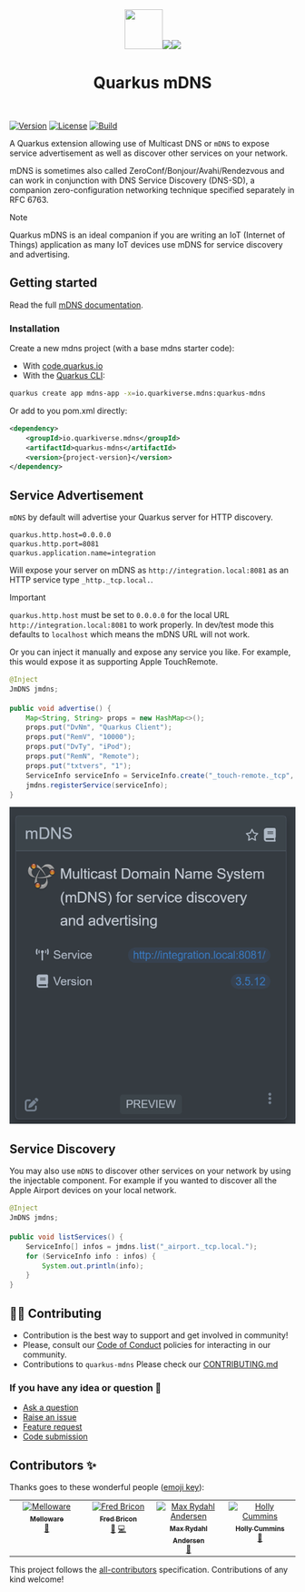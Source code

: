 <div align="center">
<img src="https://github.com/quarkiverse/quarkus-mdns/blob/main/docs/modules/ROOT/assets/images/quarkus.svg" width="67" height="70" ><img src="https://github.com/quarkiverse/quarkus-mdns/blob/main/docs/modules/ROOT/assets/images/plus-sign.svg" height="70" ><img src="https://github.com/quarkiverse/quarkus-mdns/blob/main/docs/modules/ROOT/assets/images/mdns.png" height="70" >

# Quarkus mDNS
</div>
<br>

[![Version](https://img.shields.io/maven-central/v/io.quarkiverse.mdns/quarkus-mdns?logo=apache-maven&style=flat-square)](https://search.maven.org/artifact/io.quarkiverse.mdns/quarkus-mdns)
[![License](https://img.shields.io/badge/License-Apache%202.0-blue.svg?style=flat-square)](https://opensource.org/licenses/Apache-2.0)
[![Build](https://github.com/quarkiverse/quarkus-mdns/actions/workflows/build.yml/badge.svg)](https://github.com/quarkiverse/quarkus-mdns/actions/workflows/build.yml)

A Quarkus extension allowing use of Multicast DNS or `mDNS` to expose service advertisement as well as discover other services on your network.

mDNS is sometimes also called ZeroConf/Bonjour/Avahi/Rendezvous and can work in conjunction with DNS Service Discovery (DNS-SD), a companion zero-configuration networking technique specified separately in RFC 6763.

> [!NOTE]  
> Quarkus mDNS is an ideal companion if you are writing an IoT (Internet of Things) application as many IoT devices use mDNS for service discovery and advertising.

## Getting started

Read the full [mDNS documentation](https://docs.quarkiverse.io/quarkus-mdns/dev/index.html).

### Installation

Create a new mdns project (with a base mdns starter code):

- With [code.quarkus.io](https://code.quarkus.io/?a=mdns-bowl&j=17&e=io.quarkiverse.mdns%3Aquarkus-mdns)
- With the [Quarkus CLI](https://quarkus.io/guides/cli-tooling):

```bash
quarkus create app mdns-app -x=io.quarkiverse.mdns:quarkus-mdns
```
Or add to you pom.xml directly:

```xml
<dependency>
    <groupId>io.quarkiverse.mdns</groupId>
    <artifactId>quarkus-mdns</artifactId>
    <version>{project-version}</version>
</dependency>
```

## Service Advertisement

`mDNS` by default will advertise your Quarkus server for HTTP discovery.

```properties
quarkus.http.host=0.0.0.0
quarkus.http.port=8081
quarkus.application.name=integration
```

Will expose your server on mDNS as `http://integration.local:8081` as an HTTP service type `_http._tcp.local.`.

> [!IMPORTANT]  
> `quarkus.http.host` must be set to `0.0.0.0` for the local URL `http://integration.local:8081` to work properly.  In dev/test mode this defaults to `localhost` which means the mDNS URL will not work.

Or you can inject it manually and expose any service you like. For example, this would expose it as supporting Apple TouchRemote.

```java
@Inject
JmDNS jmdns;

public void advertise() {
    Map<String, String> props = new HashMap<>();
    props.put("DvNm", "Quarkus Client");
    props.put("RemV", "10000");
    props.put("DvTy", "iPod");
    props.put("RemN", "Remote");
    props.put("txtvers", "1");
    ServiceInfo serviceInfo = ServiceInfo.create("_touch-remote._tcp", hostName, 1024, 0, 0, props);
    jmdns.registerService(serviceInfo);
}
```

![Mdns UI](./docs/modules/ROOT/assets/images/devui.png)

## Service Discovery

You may also use `mDNS` to discover other services on your network by using the injectable component.  For example if you wanted to discover all the Apple Airport devices on your local network.

```java
@Inject
JmDNS jmdns;

public void listServices() {
    ServiceInfo[] infos = jmdns.list("_airport._tcp.local.");
    for (ServiceInfo info : infos) {
        System.out.println(info);
    }
}
```

## 🧑‍💻 Contributing

- Contribution is the best way to support and get involved in community!
- Please, consult our [Code of Conduct](./CODE_OF_CONDUCT.md) policies for interacting in our community.
- Contributions to `quarkus-mdns` Please check our [CONTRIBUTING.md](./CONTRIBUTING.md)

### If you have any idea or question 🤷

- [Ask a question](https://github.com/quarkiverse/quarkus-mdns/discussions)
- [Raise an issue](https://github.com/quarkiverse/quarkus-mdns/issues)
- [Feature request](https://github.com/quarkiverse/quarkus-mdns/issues)
- [Code submission](https://github.com/quarkiverse/quarkus-mdns/pulls)
## Contributors ✨

Thanks goes to these wonderful people ([emoji key](https://allcontributors.org/docs/en/emoji-key)):

<!-- ALL-CONTRIBUTORS-LIST:START - Do not remove or modify this section -->
<!-- prettier-ignore-start -->
<!-- markdownlint-disable -->
<table>
  <tbody>
    <tr>
      <td align="center" valign="top" width="14.28%"><a href="https://melloware.com"><img src="https://avatars.githubusercontent.com/u/4399574?v=4?s=100" width="100px;" alt="Melloware"/><br /><sub><b>Melloware</b></sub></a><br /><a href="#maintenance-melloware" title="Maintenance">🚧</a></td>
      <td align="center" valign="top" width="14.28%"><a href="https://fbricon.github.io/"><img src="https://avatars.githubusercontent.com/u/148698?v=4?s=100" width="100px;" alt="Fred Bricon"/><br /><sub><b>Fred Bricon</b></sub></a><br /><a href="#ideas-fbricon" title="Ideas, Planning, & Feedback">🤔</a> <a href="https://github.com/quarkiverse/quarkus-mdns/commits?author=fbricon" title="Code">💻</a></td>
      <td align="center" valign="top" width="14.28%"><a href="https://xam.dk"><img src="https://avatars.githubusercontent.com/u/54129?v=4?s=100" width="100px;" alt="Max Rydahl Andersen"/><br /><sub><b>Max Rydahl Andersen</b></sub></a><br /><a href="#ideas-maxandersen" title="Ideas, Planning, & Feedback">🤔</a></td>
      <td align="center" valign="top" width="14.28%"><a href="https://hollycummins.com"><img src="https://avatars.githubusercontent.com/u/11509290?v=4?s=100" width="100px;" alt="Holly Cummins"/><br /><sub><b>Holly Cummins</b></sub></a><br /><a href="https://github.com/quarkiverse/quarkus-mdns/commits?author=holly-cummins" title="Documentation">📖</a></td>
    </tr>
  </tbody>
</table>

<!-- markdownlint-restore -->
<!-- prettier-ignore-end -->

<!-- ALL-CONTRIBUTORS-LIST:END -->

This project follows the [all-contributors](https://github.com/all-contributors/all-contributors) specification. Contributions of any kind welcome!
